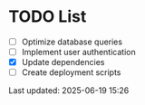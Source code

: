 # TODO List

- [ ] Optimize database queries
- [ ] Implement user authentication
- [x] Update dependencies
- [ ] Create deployment scripts

Last updated: 2025-06-19 15:26
